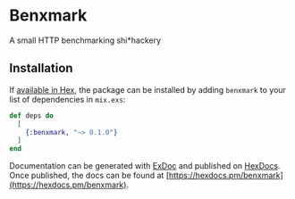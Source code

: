 # Benxmark

A small HTTP benchmarking shi*hackery

## Installation

If [available in Hex](https://hex.pm/docs/publish), the package can be installed
by adding `benxmark` to your list of dependencies in `mix.exs`:

```elixir
def deps do
  [
    {:benxmark, "~> 0.1.0"}
  ]
end
```

Documentation can be generated with [ExDoc](https://github.com/elixir-lang/ex_doc)
and published on [HexDocs](https://hexdocs.pm). Once published, the docs can
be found at [https://hexdocs.pm/benxmark](https://hexdocs.pm/benxmark).

